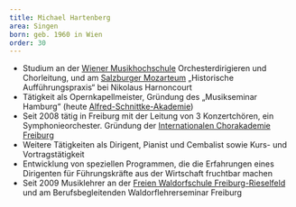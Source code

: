 ```yaml
---
title: Michael Hartenberg
area: Singen
born: geb. 1960 in Wien
order: 30
---
```


* Studium an der <a href="http://www.mdw.ac.at/">Wiener Musikhochschule</a> Orchesterdirigieren und Chorleitung, und am <a href="http://www.moz.ac.at/de/">Salzburger Mozarteum</a>  „Historische Aufführungspraxis“ bei Nikolaus Harnoncourt
* Tätigkeit als Opernkapellmeister, Gründung des  „Musikseminar Hamburg“ (heute <a href="http://www.schnittke-akademie.de/">Alfred-Schnittke-Akademie</a>)
* Seit 2008 tätig in Freiburg mit  der Leitung von 3 Konzertchören, ein Symphonieorchester. Gründung der <a href="http://www.chorakademie-freiburg.de/">Internationalen Chorakademie Freiburg</a>
* Weitere Tätigkeiten als Dirigent, Pianist und Cembalist sowie Kurs- und Vortragstätigkeit
* Entwicklung von speziellen Programmen, die die Erfahrungen eines Dirigenten für Führungskräfte aus der Wirtschaft fruchtbar machen
* Seit 2009  Musiklehrer an der <a href="http://www.fws-freiburg-rieselfeld.de/">Freien Waldorfschule Freiburg-Rieselfeld</a> und am Berufsbegleitenden Waldorflehrerseminar Freiburg
